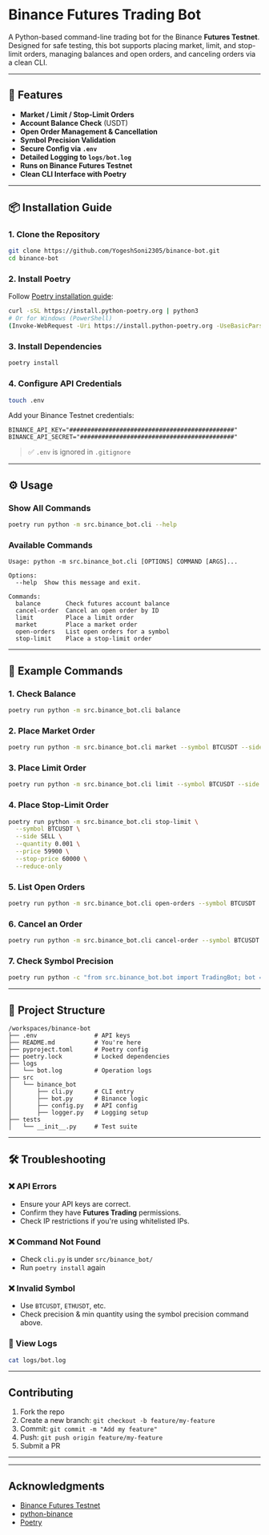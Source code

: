 # Binance Futures Trading Bot

A Python-based command-line trading bot for the Binance **Futures Testnet**. Designed for safe testing, this bot supports placing market, limit, and stop-limit orders, managing balances and open orders, and canceling orders via a clean CLI.

---

## 🚀 Features

* **Market / Limit / Stop-Limit Orders**
* **Account Balance Check** (USDT)
* **Open Order Management & Cancellation**
* **Symbol Precision Validation**
* **Secure Config via `.env`**
* **Detailed Logging to `logs/bot.log`**
* **Runs on Binance Futures Testnet**
* **Clean CLI Interface with Poetry**

---

## 📦 Installation Guide

### 1. Clone the Repository

```bash
git clone https://github.com/YogeshSoni2305/binance-bot.git
cd binance-bot
```

### 2. Install Poetry

Follow [Poetry installation guide](https://python-poetry.org/docs/#installation):

```bash
curl -sSL https://install.python-poetry.org | python3
# Or for Windows (PowerShell)
(Invoke-WebRequest -Uri https://install.python-poetry.org -UseBasicParsing).Content | py -
```

### 3. Install Dependencies

```bash
poetry install
```

### 4. Configure API Credentials

```bash
touch .env
```

Add your Binance Testnet credentials:

```env
BINANCE_API_KEY="##############################################"
BINANCE_API_SECRET="###########################################"
```

> ✅ `.env` is ignored in `.gitignore`

---

## ⚙️ Usage

### Show All Commands

```bash
poetry run python -m src.binance_bot.cli --help
```

### Available Commands

```
Usage: python -m src.binance_bot.cli [OPTIONS] COMMAND [ARGS]...

Options:
  --help  Show this message and exit.

Commands:
  balance       Check futures account balance
  cancel-order  Cancel an open order by ID
  limit         Place a limit order
  market        Place a market order
  open-orders   List open orders for a symbol
  stop-limit    Place a stop-limit order
```

---

## 🧪 Example Commands

### 1. Check Balance

```bash
poetry run python -m src.binance_bot.cli balance
```

### 2. Place Market Order

```bash
poetry run python -m src.binance_bot.cli market --symbol BTCUSDT --side BUY --quantity 0.001

```

### 3. Place Limit Order

```bash
poetry run python -m src.binance_bot.cli limit --symbol BTCUSDT --side BUY --quantity 0.002 --price 59000

```

### 4. Place Stop-Limit Order

```bash
poetry run python -m src.binance_bot.cli stop-limit \
  --symbol BTCUSDT \
  --side SELL \
  --quantity 0.001 \
  --price 59900 \
  --stop-price 60000 \
  --reduce-only

```

### 5. List Open Orders

```bash
poetry run python -m src.binance_bot.cli open-orders --symbol BTCUSDT
```

### 6. Cancel an Order

```bash
poetry run python -m src.binance_bot.cli cancel-order --symbol BTCUSDT --order-id <order_id>
```

### 7. Check Symbol Precision

```bash
poetry run python -c "from src.binance_bot.bot import TradingBot; bot = TradingBot(); info = bot.validate_symbol('BTCUSDT'); print(f\"Precision: {info.get('quantityPrecision')} | Min Qty: {next((f for f in info['filters'] if f['filterType']=='LOT_SIZE'), {}).get('minQty')}\")"


```

---

## 📂 Project Structure

```
/workspaces/binance-bot
├── .env                # API keys
├── README.md           # You're here
├── pyproject.toml      # Poetry config
├── poetry.lock         # Locked dependencies
├── logs
│   └── bot.log         # Operation logs
├── src
│   └── binance_bot
│       ├── cli.py      # CLI entry
│       ├── bot.py      # Binance logic
│       ├── config.py   # API config
│       ├── logger.py   # Logging setup
├── tests
│   └── __init__.py     # Test suite
```

---

## 🛠 Troubleshooting

### ❌ API Errors

* Ensure your API keys are correct.
* Confirm they have **Futures Trading** permissions.
* Check IP restrictions if you're using whitelisted IPs.

### ❌ Command Not Found

* Check `cli.py` is under `src/binance_bot/`
* Run `poetry install` again

### ❌ Invalid Symbol

* Use `BTCUSDT`, `ETHUSDT`, etc.
* Check precision & min quantity using the symbol precision command above.

### 📝 View Logs

```bash
cat logs/bot.log
```

---

##  Contributing

1. Fork the repo
2. Create a new branch: `git checkout -b feature/my-feature`
3. Commit: `git commit -m "Add my feature"`
4. Push: `git push origin feature/my-feature`
5. Submit a PR

---



---

##  Acknowledgments

* [Binance Futures Testnet](https://testnet.binancefuture.com)
* [python-binance](https://github.com/sammchardy/python-binance)
* [Poetry](https://python-poetry.org)
